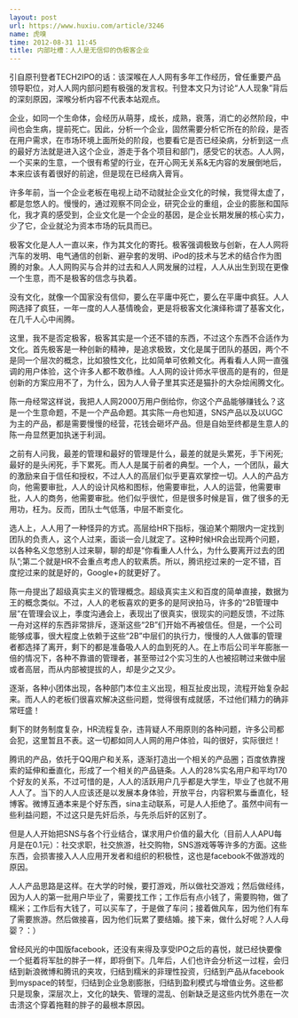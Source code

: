 ```yaml
---
layout: post
url: https://www.huxiu.com/article/3246
name: 虎嗅
time: 2012-08-31 11:45
title: 内部吐槽：人人是无信仰的伪极客企业
---
```

引自原刊登者TECH2IPO的话：该深喉在人人网有多年工作经历，曾任重要产品领导职位，对人人网内部问题有极强的发言权。刊登本文只为讨论“人人现象”背后的深刻原因，深喉分析内容不代表本站观点。

企业，如同一个生命体，会经历从萌芽，成长，成熟，衰落，消亡的必然阶段，中间也会生病，提前死亡。因此，分析一个企业，固然需要分析它所在的阶段，是否在用户需求，在市场环境上面所处的阶段，也要看它是否已经染病，分析到这一点的最好方法就是进入这个企业，游走于各个项目和部门，感受它的状态。人人网，一个买来的生意，一个很有希望的行业，在开心网无关系&无内容的发展倒地后，本来应该有着很好的前途，但是现在已经病入膏肓。

许多年前，当一个企业老板在电视上动不动就扯企业文化的时候，我觉得太虚了，都是忽悠人的。慢慢的，通过观察不同企业，研究企业的重组，企业的膨胀和国际化，我才真的感受到，企业文化是一个企业的基因，是企业长期发展的核心实力，少了它，企业就沦为资本市场的玩具而已。

极客文化是人人一直以来，作为其文化的寄托。极客强调极致与创新，在人人网将汽车的发明、电气通信的创新、避孕套的发明、iPod的技术与艺术的结合作为图腾的对象。人人网购买与合并的过去和人人网发展的过程，人人从出生到现在更像一个生意，而不是极客的信念与执着。

没有文化，就像一个国家没有信仰，要么在平庸中死亡，要么在平庸中疯狂。人人网选择了疯狂，一年一度的人人基情晚会，更是将极客文化演绎称谓了基客文化，在几千人心中闹腾。

这里，我不是否定极客，极客其实是一个还不错的东西，不过这个东西不合适作为文化。首先极客是一种创新的精神，是追求极致，文化是属于团队的基因，两个不是同一个层次的概念，比如狼性文化，比如简单可依赖文化。再看看人人网一直强调的用户体验，这个许多人都不敢恭维。人人网的设计师水平很高的是有的，但是创新的方案应用不了，为什么，因为人人骨子里其实还是猫扑的大杂烩闹腾文化。

陈一舟经常这样说，我把人人网2000万用户倒给你，你这个产品能够赚钱么？这是一个生意命题，不是一个产品命题。其实陈一舟也知道，SNS产品以及以UGC为主的产品，都是需要慢慢的经营，花钱会砸坏产品。但是自始至终都是生意人的陈一舟显然更加执迷于利润。

之前有人问我，最差的管理和最好的管理是什么，最差的就是头累死，手下闲死;最好的是头闲死，手下累死。而人人是属于前者的典型。一个人，一个团队，最大的激励来自于信任和授权，不过人人的高层们似乎更喜欢掌控一切。人人的产品方向，他需要审批，人人的设计风格和图标，他需要审批，人人的运营，他需要审批，人人的商务，他需要审批。他们似乎很忙，但是很多时候是盲，做了很多的无用功，枉为。反而，团队士气低落，中层不断变化。

选人上，人人用了一种怪异的方式。高层给HR下指标，强迫某个期限内一定找到团队的负责人，这个人过来，面谈一会儿就定了。这种时候HR会出现两个问题，以各种名义忽悠别人过来聊，聊的却是“你看重人人什么，为什么要离开过去的团队”;第二个就是HR不会重点考虑人的软素质。所以，腾讯挖过来的一定不错，百度挖过来的就是好的，Google+的就更好了。

陈一舟提出了超级真实主义的管理概念。超级真实主义和百度的简单直接，数据为王的概念类似。不过，人人的老板喜欢的更多的是阿谀拍马，许多的“2B管理中层”在管理会议上，季度沟通会上，表现出了很真实，很现实的问题反馈，不过陈一舟对这样的东西非常排斥，逐渐这些“2B”们开始不再被信任。但是，一个公司能够成事，很大程度上依赖于这些“2B”中层们的执行力，慢慢的人人做事的管理者都选择了离开，剩下的都是准备吸人人的血到死的人。在上市后公司半年膨胀一倍的情况下，各种不靠谱的管理者，甚至带过2个实习生的人也被招聘过来做中层或者高层，而从内部被提拔的人，却是少之又少。

逐渐，各种小团体出现，各种部门本位主义出现，相互扯皮出现，流程开始复杂起来。而人人的老板们很喜欢解决这些问题，觉得很有成就感，不过他们精力的确非常旺盛！

剩下的财务制度复杂，HR流程复杂，违背疑人不用原则的各种问题，许多公司都会犯，这里暂且不表。这一切都如同人人网的用户体验，叫的很好，实际很烂！

腾讯的产品，依托于QQ用户和关系，逐渐打造出一个相关的产品圈；百度依靠搜索的延伸和垂直化，形成了一个相关的产品链条。人人的28%实名用户和平均170个好友的关系，不过可惜的是，人人的活跃用户几乎都是大学生，毕业了也就不用人人了。当下的人人应该还是以发展本身体验，开放平台，内容积累与垂直化，轻博客。微博互通本来是个好东西，sina主动联系，可是人人拒绝了。虽然中间有一些利益问题，不过这只是先奸后杀，与先杀后奸的区别了。

但是人人开始把SNS与各个行业结合，谋求用户价值的最大化（目前人人APU每月是在0.1元）：社交求职，社交旅游，社交购物，SNS游戏等等许多的方面。这些东西，会损害接入人人应用开发者和组织的积极性，这也是facebook不做游戏的原因。

人人产品思路是这样。在大学的时候，要打游戏，所以做社交游戏；然后做经纬，因为人人的第一批用户毕业了，需要找工作；工作后有点小钱了，需要购物，做了糯米；工作后有大钱了，可以买车了，于是做了车问；接着做风车，因为他们有车了需要旅游。然后做接喜，因为他们玩累了要结婚。接下来，做什么好呢？人人母婴？：）

曾经风光的中国版facebook，还没有来得及享受IPO之后的喜悦，就已经快要像一个挺着将军肚的胖子一样，即将倒下。几年后，人们也许会分析这一过程，会归结到新浪微博和腾讯的夹攻，归结到糯米的非理性投资，归结到产品从facebook到myspace的转型，归结到企业急剧膨胀，归结到盈利模式与增值业务。这些都只是现象，深层次上，文化的缺失、管理的混乱、创新缺乏是这些内忧外患在一次击溃这个穿着拖鞋的胖子的最根本原因。

